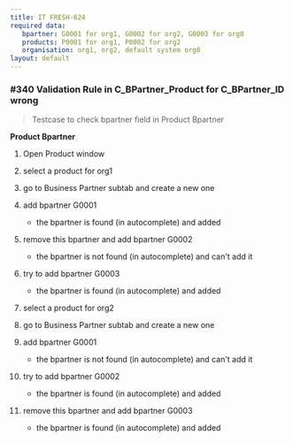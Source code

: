 ```yaml
---
title: IT FRESH-624
required data:
   bpartner: G0001 for org1, G0002 for org2, G0003 for org0
   products: P0001 for org1, P0002 for org2
   organisation: org1, org2, default system org0
layout: default
---
```


### #340 Validation Rule in C_BPartner_Product for C_BPartner_ID wrong
> Testcase to check bpartner field in Product Bpartner

**Product Bpartner**

1. Open Product window

1. select a product for org1

1. go to Business Partner subtab and create a new one

1. add bpartner G0001
	* the bpartner is found (in autocomplete) and added

1. remove this bpartner and add bpartner G0002
	* the bpartner is not found (in autocomplete) and can't add it
	
1. try to add bpartner G0003
	* the bpartner is found (in autocomplete) and added

1. select a product for org2

1. go to Business Partner subtab and create a new one

1. add bpartner G0001
	* the bpartner is not found (in autocomplete) and can't add it

1. try to add bpartner G0002
    * the bpartner is found (in autocomplete) and added
	
1. remove this bpartner and add bpartner G0003
	* the bpartner is found (in autocomplete) and added
